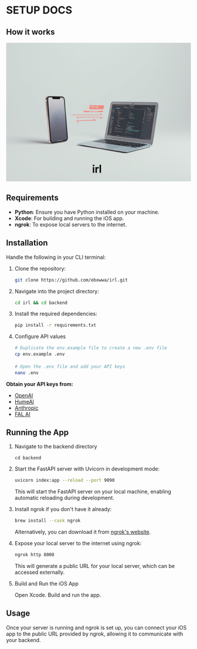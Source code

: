 # SETUP DOCS

## How it works

![How it works](public/high_level_distribution.jpg)

## Requirements

- **Python**: Ensure you have Python installed on your machine.
- **Xcode**: For building and running the iOS app.
- **ngrok**: To expose local servers to the internet.

## Installation
Handle the following in your CLI terminal: 

1. Clone the repository:
   ```bash
   git clone https://github.com/ebowwa/irl.git
   ```
   
2. Navigate into the project directory:
   ```bash
   cd irl && cd backend
   ```

3. Install the required dependencies:
   ```bash
   pip install -r requirements.txt
   ```

4. Configure API values
    ```bash
    # Duplicate the env.example file to create a new .env file
    cp env.example .env

    # Open the .env file and add your API keys
    nano .env
    ```
**Obtain your API keys from:**

- [OpenAI](https://platform.openai.com)
- [HumeAI](https://platform.hume.ai/sign-up)
- [Anthropic](https://console.anthropic.com/)
- [FAL AI](https://fal.ai/dashboard) 

## Running the App

1. Navigate to the backend directory
   ```
   cd backend
   ```
2. Start the FastAPI server with Uvicorn in development mode:
   ```bash
   uvicorn index:app --reload --port 9090
   ```
   This will start the FastAPI server on your local machine, enabling automatic reloading during development.

3. Install ngrok if you don't have it already:
   ```bash
   brew install --cask ngrok
   ```
   Alternatively, you can download it from [ngrok's website](https://ngrok.com/download).

4. Expose your local server to the internet using ngrok:
   ```bash
   ngrok http 8000
   ```
   This will generate a public URL for your local server, which can be accessed externally.

5. Build and Run the iOS App

    Open Xcode.
    Build and run the app.

## Usage

Once your server is running and ngrok is set up, you can connect your iOS app to the public URL provided by ngrok, allowing it to communicate with your backend.
